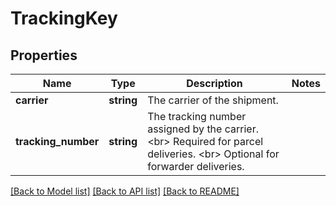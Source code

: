 # TrackingKey

## Properties
Name | Type | Description | Notes
------------ | ------------- | ------------- | -------------
**carrier** | **string** | The carrier of the shipment. | 
**tracking_number** | **string** | The tracking number assigned by the carrier. &lt;br&gt; Required for parcel deliveries. &lt;br&gt; Optional for forwarder deliveries. | 

[[Back to Model list]](../../README.md#documentation-for-models) [[Back to API list]](../../README.md#documentation-for-api-endpoints) [[Back to README]](../../README.md)

